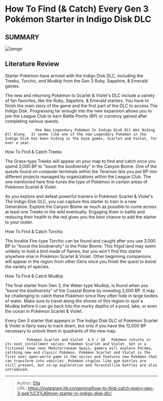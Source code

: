 # How To Find (&amp; Catch) Every Gen 3 Pokémon Starter in Indigo Disk DLC


## SUMMARY 

![iamge](https://static1.srcdn.com/wordpress/wp-content/uploads/2023/12/how-to-find-catch-every-gen-3-pok-mon-starter-in-indigo-disk-dlc.jpg)

## Literature Review

Starter Pokémon have arrived with the Indigo Disk DLC, including the Treeko, Torchic, and Mudkip from the Gen 3 Ruby, Sapphire, &amp; Emerald games.





The new and returning Pokémon to Scarlet &amp; Violet&#39;s DLC include a variety of fan favorites, like the Ruby, Sapphire, &amp; Emerald starters. You have to finish the main story of the game and the first part of the DLC to access The Indigo Disk. Progressing far enough into the new expansion allows you to join the League Club to earn Battle Points (BP) or currency gained after completing various quests.




                  One New Legendary Pokémon In Indigo Disk DLC Was Hiding All Along   It seems like one of the new Legendary Pokémon in the Indigo Disk has been hiding in the base games, Scarlet and Violet, for over a year.   


 How To Find &amp; Catch Treeko 
          

The Grass-type Treeko will appear on your map to find and catch once you spend 3,000 BP to &#34;boost the biodiversity&#34; in the Canyon Biome. One of the quests found on computer terminals within the Terarium lets you put BP into different projects managed by organizations within the League Club. The one mentioned here fine-tunes the type of Pokémon in certain areas of Pokémon Scarlet &amp; Violet.

As you explore and defeat powerful trainers in Pokémon Scarlet &amp; Violet&#39;s The Indigo Disk DLC, you can capture this starter to train in a new Generation. Explore the Canyon Biome as much as possible to come across at least one Treeko in the wild eventually. Engaging them in battle and reducing their health to the red gives you the best chance to add the starter to your roster.






 How To Find &amp; Catch Torchic 
          

The lovable Fire-type Torchic can be found and caught after you use 3,000 BP to &#34;boost the biodiversity&#34; in the Polar Biome. This frigid land may seem unlikely to hold a bird made of flames, but you won&#39;t find this starter anywhere else in Pokémon Scarlet &amp; Violet. Other beginning companions will appear in the region from other Gens once you finish the quest to boost the variety of species.



 How To Find &amp; Catch Mudkip 
          

The final starter from Gen 3, the Water-type Mudkip, is found when you &#34;boost the biodiversity&#34; of the Coastal Biome by investing 3,000 BP. It may be challenging to catch these Pokémon since they often hide in large bodies of water. Make sure to travel along the shores of this region to spot a Mudkip before it can go back into the murky depths of a pond, lake, or even the ocean in Pokémon Scarlet &amp; Violet.




Every Gen 3 starter that appears in The Indigo Disk DLC of Pokémon Scarlet &amp; Violet is fairly easy to track down, but only if you have the 12,000 BP necessary to unlock them in quadrants of the new map.

              Pokemon Scarlet and Violet  4.5 / 10   Pokémon returns in its next installment series: Pokémon Scarlet and Violet. Set in a fictional town near Mediterranean Spain, gamers will explore Paldea, catching new and classic Pokémon. Pokémon Scarlet and Violet is the first ever open-world game in the series and features new Pokémon that can transform into vehicles. Pokémon staples like gym battles are still present, but co-op exploration and Terastallize battles are also introduced.   


---

> Author: [Ella](https://instagram.hk.cn/)  
> URL: https://instagram.hk.cn/gaming/how-to-find-catch-every-gen-3-pok%C3%A9mon-starter-in-indigo-disk-dlc/  

